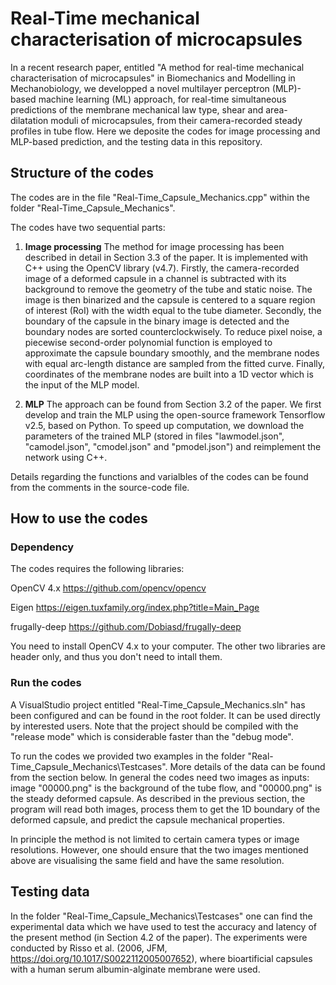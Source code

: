 # Real-Time mechanical characterisation of microcapsules

In a recent research paper, entitled "A method for real-time mechanical characterisation of microcapsules" in Biomechanics and Modelling in Mechanobiology, we developped a novel multilayer perceptron (MLP)-based machine learning (ML) approach, for real-time simultaneous predictions of the membrane mechanical law type, shear and area-dilatation moduli of microcapsules, from their camera-recorded steady profiles in tube flow. Here we deposite the codes for image processing and MLP-based prediction, and the testing data in this repository.

## Structure of the codes

The codes are in the file "Real-Time_Capsule_Mechanics.cpp" within the folder "Real-Time_Capsule_Mechanics". 

The codes have two sequential parts: 

1. **Image processing**    The method for image processing has been described in detail in Section 3.3 of the paper. It is implemented with C++ using the OpenCV library (v4.7). Firstly, the camera-recorded image of a deformed capsule in a channel is subtracted with its background to remove the geometry of the tube and static noise. The image is then binarized and the capsule is centered to a square region of interest (RoI) with the width equal to the tube diameter. Secondly, the boundary of the capsule in the binary image is detected and the boundary nodes are sorted counterclockwisely. To reduce pixel noise, a piecewise second-order polynomial function is employed to approximate the capsule boundary smoothly, and the membrane nodes with equal arc-length distance are sampled from the fitted curve. Finally, coordinates of the membrane nodes are built into a 1D vector which is the input of the MLP model.

2. **MLP**    The approach can be found from Section 3.2 of the paper. We first develop and train the MLP using the open-source framework Tensorflow v2.5, based on Python. To speed up computation, we download the parameters of the trained MLP (stored in files "lawmodel.json", "camodel.json", "cmodel.json" and "pmodel.json") and reimplement the network using C++.

Details regarding the functions and varialbles of the codes can be found from the comments in the source-code file.

## How to use the codes

### Dependency

The codes requires the following libraries:

OpenCV 4.x          https://github.com/opencv/opencv

Eigen               https://eigen.tuxfamily.org/index.php?title=Main_Page

frugally-deep       https://github.com/Dobiasd/frugally-deep

You need to install OpenCV 4.x to your computer. The other two libraries are header only, and thus you don't need to intall them. 

### Run the codes

A VisualStudio project entitled "Real-Time_Capsule_Mechanics.sln" has been configured and can be found in the root folder. It can be used directly by interested users. Note that the project should be compiled with the "release mode" which is considerable faster than the "debug mode".  

To run the codes we provided two examples in the folder "Real-Time_Capsule_Mechanics\Testcases". More details of the data can be found from the section below.  In general the codes need two images as inputs: image "00000.png" is the background of the tube flow, and "00000.png" is the steady deformed capsule. As described in the previous section, the program will read both images, process them to get the 1D boundary of the deformed capsule, and predict the capsule mechanical properties.  

In principle the method is not limited to certain camera types or image resolutions. However, one should ensure that the two images mentioned above are visualising the same field and have the same resolution. 

## Testing data

In the folder "Real-Time_Capsule_Mechanics\Testcases" one can find the experimental data which we have used to test the accuracy and latency of the present method (in Section 4.2 of the paper). The experiments were conducted by Risso et al. (2006, JFM, https://doi.org/10.1017/S0022112005007652), where bioartificial capsules with a human serum albumin-alginate membrane were used. 


